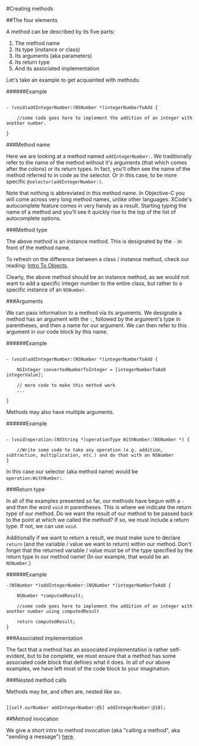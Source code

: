 #Creating methods

##The four elements

A method can be described by its five parts:

1) The method name
2) Its type (instance or class)
3) Its arguments (aka parameters)
4) Its return type
5) And its associated implementation

Let's take an example to get acquainted with methods.

######Example
```objc

- (void)addIntegerNumber:(NSNumber *)integerNumberToAdd {
	
	//some code goes here to implement the addition of an integer with another number.

}

```

###Method name

Here we are looking at a method named `addIntegerNumber:`. We traditionally refer to the name of the method without it's arguments (that which comes after the colons) or its return types. In fact, you'll often see the name of the method referred to in code as the selector. Or in this case, to be more specific `@selector(addIntegerNumber:)`.

Note that nothing is abbreviated in this method name. In Objective-C you will come across very long method names, unlike other languages. XCode's autocomplete feature comes in very handy as a result. Starting typing the name of a method and you'll see it quickly rise to the top of the list of autocomplete options.

###Method type

The above method is an instance method. This is designated by the `-` in front of the method name.

To refresh on the difference between a class / instance method, check our reading: [Intro To Objects](https://github.com/learn-co-curriculum/reading-ios-introToObjects#difference-between-an-instance-and-a-class).

Clearly, the above method should be an instance method, as we would not want to add a specific integer number to the entire class, but rather to a specific instance of an `NSNumber`.

###Arguments

We can pass information to a method via its arguments. We designate a method has an argument with the `:`, followed by the argument's type in parentheses, and then a name for our argument. We can then refer to this argument in our code block by this name.

######Example
```objc

- (void)addIntegerNumber:(NSNumber *)integerNumberToAdd {
	
	NSInteger convertedNumberToInteger = [integerNumberToAdd integerValue];

	// more code to make this method work
	...

}
```

Methods may also have multiple arguments.

######Example
```objc

- (void)operation:(NSString *)operationType WithNumber:(NSNumber *) {
	
	//Write some code to take any operation (e.g. addition, subtraction, multiplication, etc.) and do that with an NSNumber
}
```

In this case our selector (aka method name) would be `operation:WithNumber:`.

###Return type

In all of the examples presented so far, our methods have begun with a `-` and then the word `void` in parentheses. This is where we indicate the return type of our method. Do we want the result of our method to be passed back to the point at which we called the method? If so, we must include a return type. If not, we can use `void`.

Additionally if we want to return a result, we must make sure to declare `return` (and the variable / value we want to return) within our method. Don't forget that the returned variable / value must be of the type specified by the return type in our method name! (In our example, that would be an `NSNumber`.)

######Example
```objc
-(NSNumber *)addIntegerNumber:(NSNumber *)integerNumberToAdd {
	
	NSNumber *computedResult;

	//some code goes here to implement the addition of an integer with another number using computedResult

	return computedResult;
}
```

###Associated implementation

The fact that a method has an associated implementation is rather self-evident, but to be complete, we must ensure that a method has some associated code block that defines what it does. In all of our above examples, we have left most of the code block to your imagination.


###Nested method calls

Methods may be, and often are, nested like so.

```objc

[[self.ourNumber addIntegerNumber:@5] addIntegerNumber:@10];

```

##Method invocation

We give a short intro to method invocation (aka "calling a method", aka "sending a message") [here](https://github.com/learn-co-curriculum/reading-ios-introToObjects#difference-between-an-instance-and-a-class).

